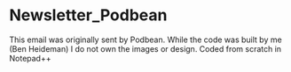 # Newsletter_Podbean
This email was originally sent by Podbean. While the code was built by me (Ben Heideman) I do not own the images or design.
Coded from scratch in Notepad++
